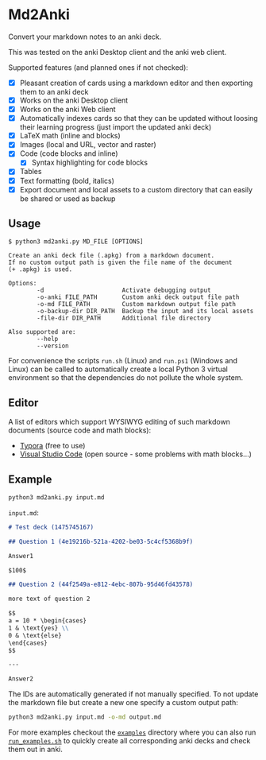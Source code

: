 # Md2Anki

Convert your markdown notes to an anki deck.

This was tested on the anki Desktop client and the anki web client.

Supported features (and planned ones if not checked):

- [x] Pleasant creation of cards using a markdown editor and then exporting them to an anki deck
- [x] Works on the anki Desktop client
- [x] Works on the anki Web client
- [x] Automatically indexes cards so that they can be updated without loosing their learning progress (just import the updated anki deck)
- [x] LaTeX math (inline and blocks)
- [x] Images (local and URL, vector and raster)
- [x] Code (code blocks and inline)
  - [x] Syntax highlighting for code blocks
- [x] Tables
- [x] Text formatting (bold, italics)
- [x] Export document and local assets to a custom directory that can easily be shared or used as backup

## Usage

```text
$ python3 md2anki.py MD_FILE [OPTIONS]

Create an anki deck file (.apkg) from a markdown document.
If no custom output path is given the file name of the document
(+ .apkg) is used.

Options:
        -d                      Activate debugging output
        -o-anki FILE_PATH       Custom anki deck output file path
        -o-md FILE_PATH         Custom markdown output file path
        -o-backup-dir DIR_PATH  Backup the input and its local assets
        -file-dir DIR_PATH      Additional file directory

Also supported are:
        --help
        --version
```

For convenience the scripts `run.sh` (Linux) and `run.ps1` (Windows and Linux) can be called to automatically create a local Python 3 virtual environment so that the dependencies do not pollute the whole system.

## Editor

A list of editors which support WYSIWYG editing of such markdown documents (source code and math blocks):

- [Typora](https://typora.io/) (free to use)
- [Visual Studio Code](https://code.visualstudio.com/) (open source - some problems with math blocks...)

## Example

```sh
python3 md2anki.py input.md
```

`input.md`:

```markdown
# Test deck (1475745167)

## Question 1 (4e19216b-521a-4202-be03-5c4cf5368b9f)

Answer1

$100$

## Question 2 (44f2549a-e812-4ebc-807b-95d46fd43578)

more text of question 2

$$
a = 10 * \begin{cases}
1 & \text{yes} \\
0 & \text{else}
\end{cases}
$$

---

Answer2
```

The IDs are automatically generated if not manually specified.
To not update the markdown file but create a new one specify a custom output path:

```sh
python3 md2anki.py input.md -o-md output.md
```

For more examples checkout the [`examples`](examples) directory where you can also run [`run_examples.sh`](examples/run_examples.sh) to quickly create all corresponding anki decks and check them out in anki.

